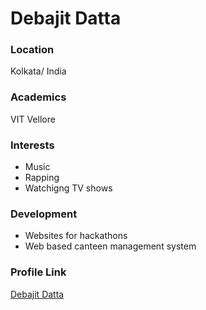 # Debajit Datta

### Location

Kolkata/ India

### Academics

VIT Vellore

### Interests

- Music
- Rapping
- Watchigng TV shows

### Development

- Websites for hackathons
- Web based canteen management system

### Profile Link

[Debajit Datta](https://github.com/debajitdatta2k)
